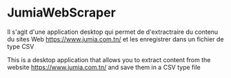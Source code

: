 # JumiaWebScraper
Il s'agit d'une application desktop qui permet de d'extractraire du contenu du sites Web https://www.jumia.com.tn/ et les enregistrer dans un fichier de type CSV

This is a desktop application that allows you to extract content from the website https://www.jumia.com.tn/ and save them in a CSV type file
